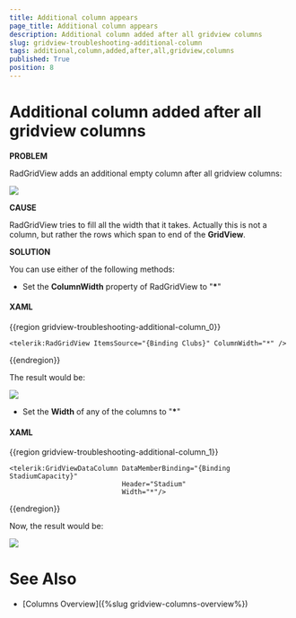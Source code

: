 ```yaml
---
title: Additional column appears
page_title: Additional column appears
description: Additional column added after all gridview columns
slug: gridview-troubleshooting-additional-column
tags: additional,column,added,after,all,gridview,columns
published: True
position: 8
---
```


# Additional column added after all gridview columns

__PROBLEM__

RadGridView adds an additional empty column after all gridview columns:

![](images/troubleshooting_additional_column_gridview.png)

__CAUSE__

RadGridView tries to fill all the width that it takes. Actually this is not a column, but rather the rows which span to end of the __GridView__.

__SOLUTION__

You can use either of the following methods: 

* Set the __ColumnWidth__ property of RadGridView to "__*__"

#### __XAML__

{{region gridview-troubleshooting-additional-column_0}}

	<telerik:RadGridView ItemsSource="{Binding Clubs}" ColumnWidth="*" />
{{endregion}}

The result would be:

![](images/troubleshooting_additional_column_gridview_fix1.png)

* Set the __Width__ of any of the columns to "__*__"

#### __XAML__

{{region gridview-troubleshooting-additional-column_1}}

	<telerik:GridViewDataColumn DataMemberBinding="{Binding StadiumCapacity}" 
	                            Header="Stadium" 
	                            Width="*"/>
{{endregion}}

Now, the result would be:

![](images/troubleshooting_additional_column_gridview_fix2.png)

# See Also
* [Columns Overview]({%slug gridview-columns-overview%})
 

